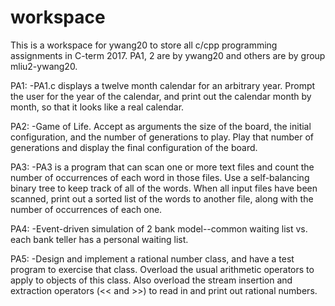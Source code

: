 # workspace
This is a workspace for ywang20 to store all c/cpp programming assignments in C-term 2017.
PA1, 2 are by ywang20 and others are by group mliu2-ywang20.

PA1:
  -PA1.c displays a twelve month calendar for an arbitrary year. Prompt the user for the year of the calendar, and print out          the calendar month by month, so that it looks like a real calendar.
  
  
PA2:
  -Game of Life. Accept as arguments the size of the board, the initial configuration, and the number of generations to play. Play that number of generations and display the final configuration of the board.
  
  
PA3:
  -PA3 is a program that can scan one or more text files and count the number of occurrences of each word in those files. Use a self-balancing binary tree to keep track of all of the words. When all input files have been scanned, print out a sorted list of the words to another file, along with the number of occurrences of each one. 
  
  
PA4:
  -Event-driven simulation of 2 bank model--common waiting list vs. each bank teller has a personal waiting list.
  
  
PA5:
  -Design and implement a rational number class, and have a test program to exercise that class. Overload the usual arithmetic operators to apply to objects of this class. Also overload the stream insertion and extraction operators (<< and >>) to read in and print out rational numbers.
